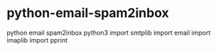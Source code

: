 # python-email-spam2inbox
python email spam2inbox
python3
import smtplib
import email
import imaplib
import pprint
